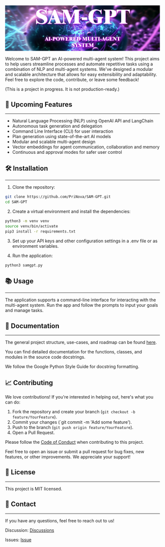 <p align="center">
<img src="documentation/assets/logo3.png" width="100%" height="50%">
</p>


Welcome to SAM-GPT an AI-powered multi-agent system! This project aims to help users streamline processes and automate repetitive tasks using a combination of NLP and multi-agent systems. We've designed a modular and scalable architecture that allows for easy extensibility and adaptability. Feel free to explore the code, contribute, or leave some feedback!

(This is a project in progress. It is not production-ready.)

<p></p>
<p></p>

## 🌟 Upcoming Features
---
* Natural Language Processing (NLP) using OpenAI API and LangChain
* Autonomous task generation and delegation
* Command Line Interface (CLI) for user interaction
* Plan generation using state-of-the-art AI models
* Modular and scalable multi-agent design
* Vector embeddings for agent communication, collaboration and memory
* Continuous and approval modes for safer user control

## 🛠 Installation
---
1. Clone the repository:

```bash
git clone https://github.com/PriNova/SAM-GPT.git
cd SAM-GPT
```	
2. Create a virtual environment and install the dependencies:

```bash
python3 -m venv venv
source venv/bin/activate
pip3 install -r requirements.txt
```
3. Set up your API keys and other configuration settings in a .env file or as environment variables.

4. Run the application:

```bash
python3 samgpt.py
```

## 📚 Usage
---
The application supports a command-line interface for interacting with the multi-agent system. Run the app and follow the prompts to input your goals and manage tasks.

## 📖 Documentation
---
 The general project structure, use-cases, and roadmap can be found [here](/documentation/index.md).

 You can find detailed documentation for the functions, classes, and modules in the source code docstrings.
 
 We follow the Google Python Style Guide for docstring formatting.

📈 Contributing
---
We love contributions! If you're interested in helping out, here's what you can do:

1. Fork the repository and create your branch (`git checkout -b feature/YourFeature`).
2. Commit your changes (`git commit -m 'Add some feature').
3. Push to the branch (`git push origin feature/YourFeature`).
4. Open a Pull Request.

Please follow the [Code of Conduct](/documentation/CODE_OF_CONDUCT.md) when contributing to this project.

Feel free to open an issue or submit a pull request for bug fixes, new features, or other improvements. We appreciate your support!

## 📜 License
---
This project is MIT licensed.

## 🤝 Contact
---
If you have any questions, feel free to reach out to us!

Discussion: [Discussions](https://github.com/PriNova/SAM-GPT/discussions)

Issues: [Issue](https://github.com/PriNova/SAM-GPT/issues)
